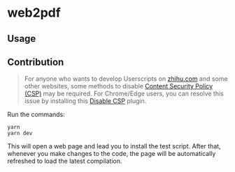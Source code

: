 # web2pdf

## Usage

## Contribution

> For anyone who wants to develop Userscripts on [zhihu.com](https://zhihu.com) and some other websites, some methods to disable [Content Security Policy (CSP)](https://developer.mozilla.org/en-US/docs/Web/HTTP/CSP) may be required. For Chrome/Edge users, you can resolve this issue by installing this [Disable CSP](https://chromewebstore.google.com/detail/disable-content-security/ieelmcmcagommplceebfedjlakkhpden) plugin.

Run the commands:

```shell
yarn
yarn dev
```

This will open a web page and lead you to install the test script. After that, whenever you make changes to the code, the page will be automatically refreshed to load the latest compilation.
